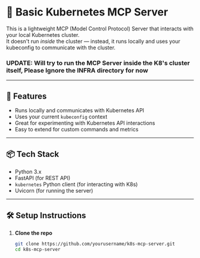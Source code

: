 # 🧠 Basic Kubernetes MCP Server

This is a lightweight MCP (Model Control Protocol) Server that interacts with your local Kubernetes cluster.  
It doesn't run *inside* the cluster — instead, it runs locally and uses your kubeconfig to communicate with the cluster.

### UPDATE: Will try to run the MCP Server inside the K8's cluster itself, Please Ignore the INFRA directory for now

---

## 🚀 Features

- Runs locally and communicates with Kubernetes API
- Uses your current `kubeconfig` context
- Great for experimenting with Kubernetes API interactions
- Easy to extend for custom commands and metrics

---

## 📦 Tech Stack

- Python 3.x
- FastAPI (for REST API)
- `kubernetes` Python client (for interacting with K8s)
- Uvicorn (for running the server)

---

## 🛠️ Setup Instructions

1. **Clone the repo**
   ```bash
   git clone https://github.com/yourusername/k8s-mcp-server.git
   cd k8s-mcp-server
